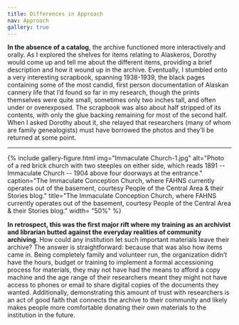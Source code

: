 ```yaml
---
title: Differences in Approach
nav: Approach
gallery: true
---
```


**In the absence of a catalog**, the archive functioned more interactively and orally. As I explored the shelves for items relating to Alaskeros, Dorothy would come up and tell me about the different items, providing a brief description and how it wound up in the archive. Eventually, I stumbled onto a very  interesting scrapbook, spanning 1938-1939, the black pages containing some of the most candid, first person documentation of Alaskan cannery life that I’d found so far in my research, though the prints themselves were quite small, sometimes only two inches tall, and often under or overexposed. The scrapbook was also about half stripped of its contents, with only the glue backing remaining for most of the second half. When I asked Dorothy about it, she relayed that researchers (many of whom are family genealogists) must have borrowed the photos and they’ll be returned at some point. 

-------------

{% include gallery-figure.html img="Immaculate Church-1.jpg" alt="Photo of a red brick church with two steeples on either side, which reads 1891 -- Immaculate Church -- 1904 above four doorways at the entrance." caption="The Immaculate Conception Church, where FAHNS currently operates out of the basement, courtesy People of the Central Area & their Stories blog." title="The Immaculate Conception Church, where FAHNS currently operates out of the basement, courtesy People of the Central Area & their Stories blog." width= "50%" %}

**In retrospect, this was the first major rift where my training as an archivist and librarian butted against the everyday realities of community archiving**. How could any institution let such important materials leave their archive? The answer is straightforward: because that was also how items came in. Being completely family and volunteer run, the organization didn’t have the hours, budget or training to implement a formal accessioning process for materials, they may not have had the means to afford a copy machine and the age range of their researchers meant they might not have access to phones or email to share digital copies of the documents they wanted. Additionally, demonstrating this amount of trust with researchers is an act of good faith that connects the archive to their community and likely makes people more comfortable donating their own materials to the institution in the future.

